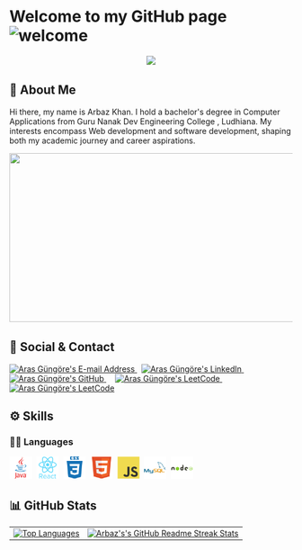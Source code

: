 <!--
<div align="center">
  <img src="https://raw.githubusercontent.com/arasgungore/arasgungore/main/gifs/Aras_Gungore.gif" alt="Aras Gungore" width="433" height="74" />
</div>
-->

# Welcome to my GitHub page  <img src="https://raw.githubusercontent.com/arasgungore/arasgungore/main/gifs/waving_hand.gif" alt="welcome" width="33" height="33" />

<div id="header" align="center">
  <img src="https://media.giphy.com/media/M9gbBd9nbDrOTu1Mqx/giphy.gif" width="100"/>
</div>



## 👤 About Me

Hi there, my name is Arbaz Khan. I hold a bachelor's degree in Computer Applications from Guru Nanak Dev Engineering College , Ludhiana. My interests encompass Web development and software development, shaping both my academic journey and career aspirations. 


<div align="center">
  <img src="https://media.giphy.com/media/dWesBcTLavkZuG35MI/giphy.gif" width="600" height="300"/>
</div>




## 📇 Social & Contact




<div align="left">
  <a href="mailto:arbaazkhanark23@gmail.com" target="_blank" rel="noreferrer"> <img alt="Aras Güngöre's E-mail Address" src="https://img.shields.io/badge/E&#8209;mail-D14836?style=for-the-badge&logo=gmail&logoColor=white" /> </a>
  &nbsp;
  <a href="https://www.linkedin.com/in/arbaz-khan-0bb1aa1a0/" target="_blank" rel="noreferrer"> <img alt="Aras Güngöre's LinkedIn" src="https://img.shields.io/badge/LinkedIn-0077B5?style=for-the-badge&logo=linkedin&logoColor=white" /> </a>
  &nbsp;
  <a href="https://github.com/Arbazkhanark" target="_blank" rel="noreferrer"> <img alt="Aras Güngöre's GitHub" src="https://img.shields.io/badge/GitHub-100000?style=for-the-badge&logo=github&logoColor=white" /> </a>
  &nbsp;
  &nbsp;
  <a href="https://leetcode.com/arbaazkhanark23/" target="_blank" rel="noreferrer"> <img alt="Aras Güngöre's LeetCode" src="https://img.shields.io/badge/LeetCode-FFA116?style=for-the-badge&logo=LeetCode&logoColor=black" /> </a>
  &nbsp;
  &nbsp;
    <a href="https://auth.geeksforgeeks.org/user/arbaazkhanark23#!" target="_blank" rel="noreferrer"> <img alt="Aras Güngöre's LeetCode" src="https://repository-images.githubusercontent.com/389729275/371ba38b-8a03-4bff-916c-c3fa5396ceda" width="100px" height="40px" /> </a>
</div>




## ⚙ Skills


### 👨‍💻 Languages 




 
 



<div>

  <img src="https://github.com/devicons/devicon/blob/master/icons/java/java-original-wordmark.svg" title="Java" alt="Java" width="40" height="40"/>&nbsp;
  <img src="https://github.com/devicons/devicon/blob/master/icons/react/react-original-wordmark.svg" title="React" alt="React" width="40" height="40"/>&nbsp;
  <img src="https://github.com/devicons/devicon/blob/master/icons/css3/css3-plain-wordmark.svg"  title="CSS3" alt="CSS" width="40" height="40"/>&nbsp;
  <img src="https://github.com/devicons/devicon/blob/master/icons/html5/html5-original.svg" title="HTML5" alt="HTML" width="40" height="40"/>&nbsp;
  <img src="https://github.com/devicons/devicon/blob/master/icons/javascript/javascript-original.svg" title="JavaScript" alt="JavaScript" width="40" height="40"/>&nbsp;
  <img src="https://github.com/devicons/devicon/blob/master/icons/mysql/mysql-original-wordmark.svg" title="MySQL"  alt="MySQL" width="40" height="40"/>&nbsp;
  <img src="https://github.com/devicons/devicon/blob/master/icons/nodejs/nodejs-original-wordmark.svg" title="NodeJS" alt="NodeJS" width="40" height="40"/>&nbsp;
  
  







## 📊 GitHub Stats

<table>
  
  <td>
      <a href="https://github.com/Arbazkhanark/github-readme-statss"> <img src="https://github-readme-stats.vercel.app/api/top-langs/?username=Arbazkhanark&layout=compact&theme=vision-friendly-dark" alt="Top Languages" /> </a>
    </td>
    <td colspan=2 align="center">
      <a href="https://git.io/streak-stats"> <img src="https://github-readme-streak-stats.herokuapp.com?user=Arbazkhanark&theme=transparent" alt="Arbaz's's GitHub Readme Streak Stats" /> </a>
    </td>
  
</table>













